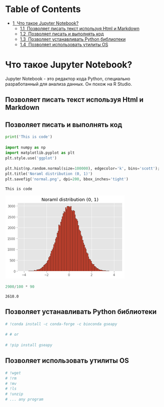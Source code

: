 <h1>Table of Contents<span class="tocSkip"></span></h1>
<div class="toc"><ul class="toc-item"><li><span><a href="#Что-такое-Jupyter-Notebook?" data-toc-modified-id="Что-такое-Jupyter-Notebook?-1"><span class="toc-item-num">1&nbsp;&nbsp;</span>Что такое Jupyter Notebook?</a></span><ul class="toc-item"><li><span><a href="#Позволяет-писать-текст-используя-Html-и-Markdown" data-toc-modified-id="Позволяет-писать-текст-используя-Html-и-Markdown-1.1"><span class="toc-item-num">1.1&nbsp;&nbsp;</span>Позволяет писать текст используя Html и Markdown</a></span></li><li><span><a href="#Позволяет-писать-и-выполнять-код" data-toc-modified-id="Позволяет-писать-и-выполнять-код-1.2"><span class="toc-item-num">1.2&nbsp;&nbsp;</span>Позволяет писать и выполнять код</a></span></li><li><span><a href="#Позволяет-устанавливать-Python-библиотеки" data-toc-modified-id="Позволяет-устанавливать-Python-библиотеки-1.3"><span class="toc-item-num">1.3&nbsp;&nbsp;</span>Позволяет устанавливать Python библиотеки</a></span></li><li><span><a href="#Позволяет-использовать-утилиты-OS" data-toc-modified-id="Позволяет-использовать-утилиты-OS-1.4"><span class="toc-item-num">1.4&nbsp;&nbsp;</span>Позволяет использовать утилиты OS</a></span></li></ul></li></ul></div>

# Что такое Jupyter Notebook?


Jupyter Notebook - это редактор кода Python, специально разработанный для анализа данных. Он похож на R Studio.


## Позволяет писать текст используя Html и Markdown

## Позволяет писать и выполнять код


```python
print('This is code')

import numpy as np
import matplotlib.pyplot as plt
plt.style.use('ggplot')

plt.hist(np.random.normal(size=100000), edgecolor='k', bins='scott');
plt.title('Noraml distribution (0, 1)')
plt.savefig('normal.png', dpi=200, bbox_inches='tight')
```

    This is code
    


    
![png](output_2_1.png)
    



```python
2900/100 * 90
```




    2610.0



## Позволяет устанавливать Python библиотеки


```python
# !conda install -c conda-forge -c bioconda gseapy

# # or 

# !pip install gseapy
```

## Позволяет использовать утилиты OS


```python
# !wget 
# !rm
# !mv
# !ls
# !unzip
# ... any program 
```
